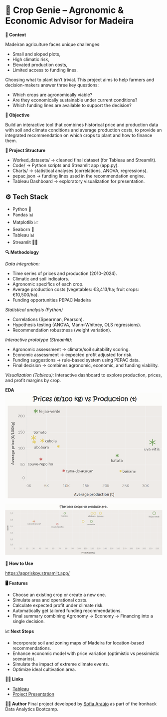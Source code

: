 # **🌱 Crop Genie – Agronomic & Economic Advisor for Madeira**

**📌 Context**

Madeiran agriculture faces unique challenges:
- Small and sloped plots,
- High climatic risk,
- Elevated production costs,
- Limited access to funding lines.

Choosing what to plant isn’t trivial. This project aims to help farmers and decision-makers answer three key questions:
- Which crops are agronomically viable?
- Are they economically sustainable under current conditions?
- Which funding lines are available to support the decision?

**🎯 Objective**

Build an interactive tool that combines historical price and production data with soil and climate conditions and average production costs, to provide an integrated recommendation on which crops to plant and how to finance them.

**📂 Project Structure**

- Worked_datasets/ → cleaned final dataset (for Tableau and Streamlit).
- Code/ → Python scripts and Streamlit app (app.py).
- Charts/ → statistical analyses (correlations, ANOVA, regressions).
- pepac.json → funding lines used in the recommendation engine.
- Tableau Dashboard → exploratory visualization for presentation.

## ⚙ **Tech Stack**  
- Python 🐍  
- Pandas 📊  
- Matplotlib 📈  
- Seaborn 🎨    
- Tableau 📊
- Streamlit 👩‍💻

**🔍 Methodology**

*Data integration:*
- Time series of prices and production (2010–2024).
- Climatic and soil indicators.
- Agronomic specifics of each crop.
- Average production costs (vegetables: €3,413/ha; fruit crops: €10,500/ha).
- Funding opportunities PEPAC Madeira

*Statistical analysis (Python)*
- Correlations (Spearman, Pearson).
- Hypothesis testing (ANOVA, Mann–Whitney, OLS regressions).
- Recommendation robustness (weight variation).

*Interactive prototype (Streamlit):*
- Agronomic assessment → climate/soil suitability scoring.
- Economic assessment → expected profit adjusted for risk.
- Funding suggestions → rule-based system using PEPAC data.
- Final decision → combines agronomic, economic, and funding viability.

*Visualization (Tableau):*
Interactive dashboard to explore production, prices, and profit margins by crop.

**EDA**
![Alt](Charts/production_vs_price.png)

![Alt](Charts/better_crops.png)

**🚀 How to Use**

https://appriskpy.streamlit.app/


**🖥️ Features**

- Choose an existing crop or create a new one.
- Simulate area and operational costs.
- Calculate expected profit under climate risk.
- Automatically get tailored funding recommendations.
- Final summary combining Agronomy → Economy → Financing into a single decision.


**📈 Next Steps**
- Incorporate soil and zoning maps of Madeira for location-based recommendations.
- Enhance economic model with price variation (optimistic vs pessimistic scenarios).
- Simulate the impact of extreme climate events.
- Optimize ideal cultivation area.

**👩‍💻 Links**
- [Tableau](https://public.tableau.com/app/profile/sofia.ara.jo/viz/analysis_2_17589800399590/Painel1)
- [Project Presentation](ironhack_final_presentation.pdf)

**👩‍💻 Author**
Final project developed by [Sofia Araújo](https://github.com/SofyMelvill) as part of the Ironhack Data Analytics Bootcamp.